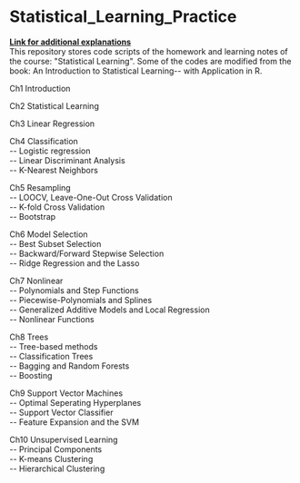 # Statistical_Learning_Practice
<a href="https://yipeichan.github.io"><b>Link for additional explanations</b></a>
<br>
This repository stores code scripts of the homework and learning notes of the course:  "Statistical Learning". Some of the codes are modified from the book: An Introduction to Statistical Learning-- with Application in R.

Ch1 Introduction

Ch2 Statistical Learning 

Ch3 Linear Regression 

Ch4 Classification <br>
  -- Logistic regression <br>
  -- Linear Discriminant Analysis <br>
  -- K-Nearest Neighbors <br>

Ch5 Resampling <br>
  -- LOOCV, Leave-One-Out Cross Validation <br>
  -- K-fold Cross Validation <br>
  -- Bootstrap <br>

Ch6 Model Selection <br>
  -- Best Subset Selection <br>
  -- Backward/Forward Stepwise Selection <br>
  -- Ridge Regression and the Lasso <br>

Ch7 Nonlinear <br>
  -- Polynomials and Step Functions <br>
  -- Piecewise-Polynomials and Splines <br>
  -- Generalized Additive Models and Local Regression <br>
  -- Nonlinear Functions <br>

Ch8 Trees<br>
  -- Tree-based methods <br>
  -- Classification Trees <br>
  -- Bagging and Random Forests <br>
  -- Boosting <br>

Ch9 Support Vector Machines<br>
  -- Optimal Seperating Hyperplanes <br>
  -- Support Vector Classifier <br>
  -- Feature Expansion and the SVM <br>

Ch10 Unsupervised Learning <br>
  -- Principal Components <br>
  -- K-means Clustering <br>
  -- Hierarchical Clustering <br>
